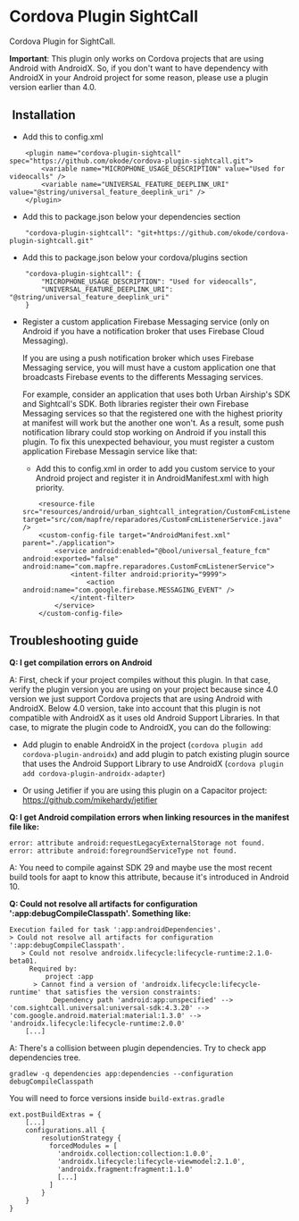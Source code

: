 Cordova Plugin SightCall
========================

Cordova Plugin for SightCall.

**Important**: This plugin only works on Cordova projects that are using Android with AndroidX. So, if you don't want to have dependency with AndroidX in your Android project for some reason, please use a plugin version earlier than 4.0.

##	 Installation

- Add this to config.xml

```
	<plugin name="cordova-plugin-sightcall" spec="https://github.com/okode/cordova-plugin-sightcall.git">
	    <variable name="MICROPHONE_USAGE_DESCRIPTION" value="Used for videocalls" />
	    <variable name="UNIVERSAL_FEATURE_DEEPLINK_URI" value="@string/universal_feature_deeplink_uri" />
	</plugin>
```

- Add this to package.json below your dependencies section

```
	"cordova-plugin-sightcall": "git+https://github.com/okode/cordova-plugin-sightcall.git"
```

- Add this to package.json below your cordova/plugins section

```
	"cordova-plugin-sightcall": {
		"MICROPHONE_USAGE_DESCRIPTION": "Used for videocalls",
		"UNIVERSAL_FEATURE_DEEPLINK_URI": "@string/universal_feature_deeplink_uri"
	}
```

- Register a custom application Firebase Messaging service (only on Android if you have a notification broker that uses Firebase Cloud Messaging).

    If you are using a push notification broker which uses Firebase Messaging service, you will must have a custom application one that broadcasts Firebase events to the differents Messaging services.

    For example, consider an application that uses both Urban Airship's SDK and Sightcall's SDK. Both libraries register their own Firebase Messaging services so that the registered one with the highest priority at manifest will work but the another one won't. As a result, some push notification library could stop working on Android if you install this plugin. To fix this unexpected behaviour, you must register a custom application Firebase Messagin service like that:

	- Add this to config.xml in order to add you custom service to your Android project and register it in AndroidManifest.xml with high priority.

	```
        <resource-file src="resources/android/urban_sightcall_integration/CustomFcmListenerService.java" target="src/com/mapfre/reparadores/CustomFcmListenerService.java" />
        <custom-config-file target="AndroidManifest.xml" parent="./application">
            <service android:enabled="@bool/universal_feature_fcm" android:exported="false" android:name="com.mapfre.reparadores.CustomFcmListenerService">
                <intent-filter android:priority="9999">
                    <action android:name="com.google.firebase.MESSAGING_EVENT" />
                </intent-filter>
            </service>
        </custom-config-file>
    ```

## Troubleshooting guide

**Q: I get compilation errors on Android**

A: First, check if your project compiles without this plugin. In that case, verify the plugin version you are using on your project because since 4.0 version we just support Cordova projects that are using Android with AndroidX. Below 4.0 version, take into account that this plugin is not compatible with AndroidX as it uses old Android Support Libraries. In that case, to migrate the plugin code to AndroidX, you can do the following:

- Add plugin to enable AndroidX in the project (`cordova plugin add cordova-plugin-androidx`) and add plugin to patch existing plugin source that uses the Android Support Library to use AndroidX (`cordova plugin add cordova-plugin-androidx-adapter`)

- Or using Jetifier if you are using this plugin on a Capacitor project: https://github.com/mikehardy/jetifier

**Q: I get Android compilation errors when linking resources in the manifest file like:**
```
error: attribute android:requestLegacyExternalStorage not found.
error: attribute android:foregroundServiceType not found.
```

A: You need to compile against SDK 29 and maybe use the most recent build tools for aapt to know this attribute, because it's introduced in Android 10.

**Q: Could not resolve all artifacts for configuration ':app:debugCompileClasspath'. Something like:**
```
Execution failed for task ':app:androidDependencies'.
> Could not resolve all artifacts for configuration ':app:debugCompileClasspath'.
   > Could not resolve androidx.lifecycle:lifecycle-runtime:2.1.0-beta01.
     Required by:
         project :app
      > Cannot find a version of 'androidx.lifecycle:lifecycle-runtime' that satisfies the version constraints:
           Dependency path 'android:app:unspecified' --> 'com.sightcall.universal:universal-sdk:4.3.20' --> 'com.google.android.material:material:1.3.0' --> 'androidx.lifecycle:lifecycle-runtime:2.0.0'
    [...]
```

A: There's a collision between plugin dependencies. Try to check app dependencies tree.
```
gradlew -q dependencies app:dependencies --configuration debugCompileClasspath
```
You will need to force versions inside `build-extras.gradle`
```
ext.postBuildExtras = {
    [...]
    configurations.all {
        resolutionStrategy {
          forcedModules = [
            'androidx.collection:collection:1.0.0',
            'androidx.lifecycle:lifecycle-viewmodel:2.1.0',
            'androidx.fragment:fragment:1.1.0'
            [...]
          ]
        }
    }
}
```